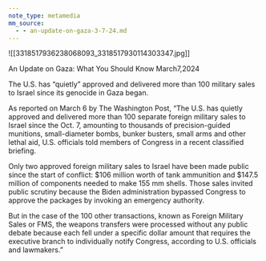 ```yaml
---
note_type: metamedia
mm_source:
  - - an-update-on-gaza-3-7-24.md
---
```


![[3318517936238068093_3318517930114303347.jpg]]

An Update on Gaza:
What You Should Know
March7,2024

The U.S. has “quietly” approved and delivered
more than 100 military sales to Israel since its
genocide in Gaza began.

As reported on March 6 by The Washington Post, “The U.S.
has quietly approved and delivered more than 100 separate
foreign military sales to Israel since the Oct. 7, amounting to
thousands of precision-guided munitions, small-diameter
bombs, bunker busters, small arms and other lethal aid,
U.S. officials told members of Congress in a recent
classified briefing.

Only two approved foreign military sales to Israel have been
made public since the start of conflict: $106 million worth of
tank ammunition and $147.5 million of components needed
to make 155 mm shells. Those sales invited public scrutiny
because the Biden administration bypassed Congress to
approve the packages by invoking an emergency authority.

But in the case of the 100 other transactions, known as
Foreign Military Sales or FMS, the weapons transfers were
processed without any public debate because each fell
under a specific dollar amount that requires the executive
branch to individually notify Congress, according to U.S.
officials and lawmakers.”

